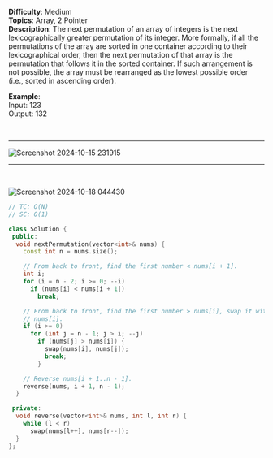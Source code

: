 
  **Difficulty**: Medium  <br>
  **Topics**: Array, 2 Pointer  <br>
  **Description**: The next permutation of an array of integers is the next lexicographically greater permutation of its integer. More formally, if all the permutations of the array are sorted in one container according to their lexicographical order, then the next permutation of that array is the permutation that follows it in the sorted container. If such arrangement is not possible, the array must be rearranged as the lowest possible order (i.e., sorted in ascending order).

**Example**:  
Input: 123   <br>
Output: 132   

<br>
<hr>

![Screenshot 2024-10-15 231915](https://github.com/user-attachments/assets/bccd174b-ddaf-4e9e-9edf-0b30564da306)

<hr>
<br>

![Screenshot 2024-10-18 044430](https://github.com/user-attachments/assets/e7b5b182-ebda-473b-9946-58fa5b24848c)


```cpp
// TC: O(N)
// SC: O(1)

class Solution {
 public:
  void nextPermutation(vector<int>& nums) {
    const int n = nums.size();

    // From back to front, find the first number < nums[i + 1].
    int i;
    for (i = n - 2; i >= 0; --i)
      if (nums[i] < nums[i + 1])
        break;

    // From back to front, find the first number > nums[i], swap it with
    // nums[i].
    if (i >= 0)
      for (int j = n - 1; j > i; --j)
        if (nums[j] > nums[i]) {
          swap(nums[i], nums[j]);
          break;
        }

    // Reverse nums[i + 1..n - 1].
    reverse(nums, i + 1, n - 1);
  }

 private:
  void reverse(vector<int>& nums, int l, int r) {
    while (l < r)
      swap(nums[l++], nums[r--]);
  }
};

```
